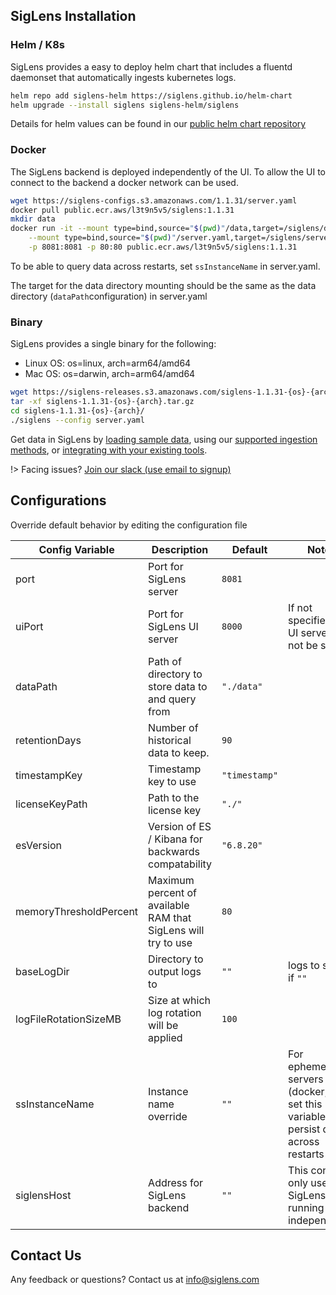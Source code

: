 ## SigLens Installation

<!-- tabs:start -->

### Helm / K8s

SigLens provides a easy to deploy helm chart that includes a fluentd daemonset that automatically ingests kubernetes logs.

```bash
helm repo add siglens-helm https://siglens.github.io/helm-chart
helm upgrade --install siglens siglens-helm/siglens
```

Details for helm values can be found in our [public helm chart repository](https://github.com/siglens/helm-chart)

###  Docker 

The SigLens backend is deployed independently of the UI. 
To allow the UI to connect to the backend a docker network can be used.
```bash
wget https://siglens-configs.s3.amazonaws.com/1.1.31/server.yaml
docker pull public.ecr.aws/l3t9n5v5/siglens:1.1.31
mkdir data
docker run -it --mount type=bind,source="$(pwd)"/data,target=/siglens/data \
    --mount type=bind,source="$(pwd)"/server.yaml,target=/siglens/server.yaml \
    -p 8081:8081 -p 80:80 public.ecr.aws/l3t9n5v5/siglens:1.1.31
```
To be able to query data across restarts, set `ssInstanceName` in server.yaml.

The target for the data directory mounting should be the same as the data directory (`dataPath`configuration) in server.yaml

### **Binary**

SigLens provides a single binary for the following:
- Linux OS: os=linux, arch=arm64/amd64
- Mac OS:  os=darwin, arch=arm64/amd64

```bash
wget https://siglens-releases.s3.amazonaws.com/siglens-1.1.31-{os}-{arch}.tar.gz
tar -xf siglens-1.1.31-{os}-{arch}.tar.gz
cd siglens-1.1.31-{os}-{arch}/
./siglens --config server.yaml
```

<!-- tabs:end -->

Get data in SigLens by [loading sample data](ingestion), using our [supported ingestion methods](ingestion), or [integrating with your existing tools](integrations).

!> Facing issues? [Join our slack (use email to signup)](www.sigscalr.io/slack)
## Configurations

Override default behavior by editing the configuration file

| Config Variable      | Description | Default | Notes |
| ----------- | ----------- | -----------  | ------ |
| port      | Port for SigLens server       | `8081` | |
| uiPort   | Port for SigLens UI server        | `8000` | If not specified, the UI server will not be started
| dataPath | Path of directory to store data to and query from | `"./data"` |
| retentionDays | Number of historical data to keep. | `90`
| timestampKey | Timestamp key to use | `"timestamp"` |
| licenseKeyPath | Path to the license key | `"./"` |
| esVersion | Version of ES / Kibana for backwards compatability | `"6.8.20"`
| memoryThresholdPercent | Maximum percent of available RAM that SigLens will try to use | `80`
| baseLogDir | Directory to output logs to | `""` | logs to stdout if `""` |
| logFileRotationSizeMB | Size at which log rotation will be applied | `100` 
| ssInstanceName | Instance name override | `""` | For ephemeral servers (docker, k8s) set this variable to persist data across restarts
| siglensHost | Address for SigLens backend | `""` | This config is only used if SigLensUI is running independently | This address should include port, for example `localhost:8080`

## Contact Us

Any feedback or questions? Contact us at info@siglens.com





